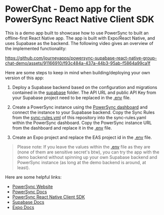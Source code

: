 # PowerChat - Demo app for the PowerSync React Native Client SDK

This is a demo app built to showcase how to use PowerSync to built an offline-first React Native app. The app is built with Expo/React Native, and uses Supabase as the backend. The following video gives an overview of the implemented functionality:

<https://github.com/journeyapps/powersync-supabase-react-native-group-chat-demo/assets/91166910/f93c484a-437a-44b3-95ab-f5864a99ca1f>

Here are some steps to keep in mind when building/deploying your own version of this app:

1. Deploy a Supabase backend based on the configuration and migrations contained in the [supabase](./supabase) folder. The API URL and public API Key from your Supabase project need to be replaced in the [.env](./.env) file.

2. Create a PowerSync instance using the [PowerSync dashboard](https://powersync.journeyapps.com/) and connect the instance to your Supabase backend. Copy the Sync Rules from the [sync-rules.yml](./sync-rules.yml) of this repository into the sync-rules.yaml within the PowerSync dashboard. Copy the PowerSync instance URL from the dashboard and replace it in the [.env](./.env) file.

3. Create an Expo project and replace the EAS project id in the [.env](./.env) file.

> Please note: If you leave the values within the [.env](./.env) file as they are (none of them are sensitive secret's btw), you can try the app with the demo backend without spinning up your own Supabase backend and PowerSync instance (as long at the demo backend is around, at least).

Here are some helpful links:

- [PowerSync Website](https://www.powersync.com/)
- [PowerSync Docs](https://docs.powersync.com/)
- [PowerSync React Native Client SDK](https://github.com/journeyapps/powersync-js/tree/main/packages/powersync-sdk-react-native)
- [Supabase Docs](https://supabase.com/docs)
- [Expo Docs](https://docs.expo.dev/)
